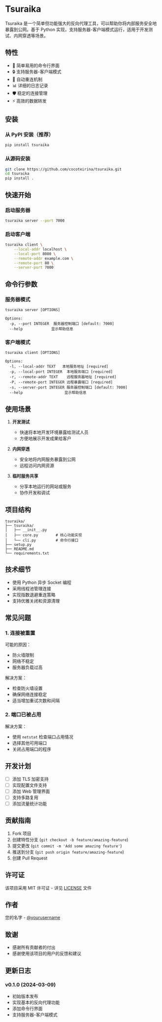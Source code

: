 # Tsuraika

Tsuraika 是一个简单但功能强大的反向代理工具，可以帮助你将内部服务安全地暴露到公网。基于 Python 实现，支持服务器-客户端模式运行，适用于开发测试、内网穿透等场景。

## 特性

- 🚀 简单易用的命令行界面
- 🔒 支持服务器-客户端模式
- 🔄 自动重连机制
- 📊 详细的日志记录
- 🛡 稳定的连接管理
- ⚡ 高效的数据转发

## 安装

### 从 PyPI 安装（推荐）

```bash
pip install tsuraika
```

### 从源码安装

```bash
git clone https://github.com/cocoteirina/tsuraika.git
cd tsuraika
pip install .
```

## 快速开始

### 启动服务器

```bash
tsuraika server --port 7000
```

### 启动客户端

```bash
tsuraika client \
    --local-addr localhost \
    --local-port 8080 \
    --remote-addr example.com \
    --remote-port 80 \
    --server-port 7000
```

## 命令行参数

### 服务器模式

```
tsuraika server [OPTIONS]

Options:
  -p, --port INTEGER  服务器控制端口 [default: 7000]
  --help             显示帮助信息
```

### 客户端模式

```
tsuraika client [OPTIONS]

Options:
  -l, --local-addr TEXT   本地服务地址 [required]
  -p, --local-port INTEGER  本地服务端口 [required]
  -r, --remote-addr TEXT    远程服务器地址 [required]
  -P, --remote-port INTEGER 远程暴露端口 [required]
  -s, --server-port INTEGER 服务器控制端口 [default: 7000]
  --help                   显示帮助信息
```

## 使用场景

1. **开发测试**
   - 快速将本地开发环境暴露给测试人员
   - 方便地展示开发成果给客户

2. **内网穿透**
   - 安全地将内网服务暴露到公网
   - 远程访问内网资源

3. **临时服务共享**
   - 分享本地运行的网站或服务
   - 协作开发和调试

## 项目结构

```
tsuraika/
├── tsuraika/
│   ├── __init__.py
│   ├── core.py        # 核心功能实现
│   └── cli.py         # 命令行接口
├── setup.py
├── README.md
└── requirements.txt
```

## 技术细节

- 使用 Python 异步 Socket 编程
- 采用线程池管理连接
- 实现指数退避重连策略
- 支持优雅关闭和资源清理

## 常见问题

### 1. 连接被重置

可能的原因：
- 防火墙限制
- 网络不稳定
- 服务器负载过高

解决方案：
- 检查防火墙设置
- 确保网络连接稳定
- 适当增加重试次数和间隔

### 2. 端口已被占用

解决方案：
- 使用 `netstat` 检查端口占用情况
- 选择其他可用端口
- 关闭占用端口的程序

## 开发计划

- [ ] 添加 TLS 加密支持
- [ ] 实现配置文件支持
- [ ] 添加 Web 管理界面
- [ ] 支持多路复用
- [ ] 添加流量统计功能

## 贡献指南

1. Fork 项目
2. 创建特性分支 (`git checkout -b feature/amazing-feature`)
3. 提交更改 (`git commit -m 'Add some amazing feature'`)
4. 推送到分支 (`git push origin feature/amazing-feature`)
5. 创建 Pull Request

## 许可证

该项目采用 MIT 许可证 - 详见 [LICENSE](LICENSE) 文件

## 作者

您的名字 - [@yourusername](https://github.com/yourusername)

## 致谢

- 感谢所有贡献者的付出
- 感谢使用该项目的用户的反馈和建议

## 更新日志

### v0.1.0 (2024-03-09)
- 初始版本发布
- 实现基本的反向代理功能
- 添加命令行界面
- 支持服务器-客户端模式